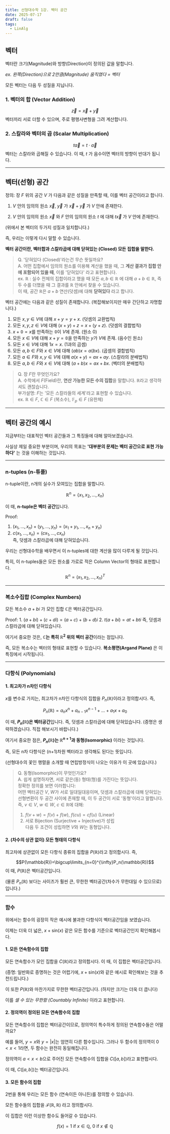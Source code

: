 ```yaml
---
title: 선형대수학 1강. 벡터 공간
date: 2025-07-17
draft: false
tags:
  - LinAlg
---
```


## 벡터

벡터란 크기(Magnitude)와 방향(Direction)이 정의된 값을 말합니다.

*ex. 왼쪽(Direction)으로 2만큼(Magnitude) 움직였다 = 벡터*

모든 벡터는 다음 두 성질을 지닙니다.



### 1. 벡터의 합 (Vector Addition)

$$\vec{z} = \vec{x} + \vec{y}$$
벡터끼리 서로 더할 수 있으며, 주로 평행사변형을 그려 계산합니다.

### 2. 스칼라와 벡터의 곱 (Scalar Multiplication)
$$t\vec{a}=t\cdot \vec{a}$$
벡터는 스칼라와 곱해질 수 있습니다. 이 때, $t$ 가 음수이면 벡터의 방향이 반대가 됩니다.

---


## 벡터(선형) 공간

정의: 장 $F$ 위의 공간 $V$ 가 다음과 같은 성질을 만족할 때, 이를 벡터 공간이라고 합니다.

1. $V$ 안의 임의의 원소 $\vec{x}$, $\vec{y}$ 가 $\vec{x} + \vec{y}$ 가 $V$ 안에 존재한다.

2. $V$ 안의 임의의 원소 $\vec{x}$ 와 $F$ 안의 임의의 원소 $t$ 에 대해 $t\vec{x}$ 가 $V$ 안에 존재한다.

(위에서 본 벡터의 두가지 성질과 일치합니다.)

즉, 우리는 이렇게 다시 말할 수 있습니다.

**벡터 공간이란, 벡터합과 스칼라곱에 대해 닫혀있는 (Closed) 모든 집합을 말한다.**

> Q. '닫혀있다 (Closed)'라는건 무슨 뜻일까요?  
> A. 어떤 집합에서 임의의 원소를 이용해 계산을 했을 때, 그 **계산 결과가 집합 안에 포함되어 있을 때**, 이를 '닫혀있다' 라고 표현합니다.  
> ex. $\mathbb{R}$ : 실수 전체의 집합이라고 했을 때 모든 $a, b \in \mathbb{R}$ 에 대해 $a+b \in \mathbb{R}$, 즉 두 수를 더했을 때 그 결과를 $\mathbb{R}$ 안에서 찾을 수 있습니다.  
> 이 때, 공간 $\mathbb{R}$은 $a+b$ 연산(덧셈)에 대해 __닫혀있다__ 라고 합니다.



벡터 공간에는 다음과 같은 성질이 존재합니다. (복잡해보이지만 매우 간단하고 자명합니다.)

1. 모든 $x, y \in V$에 대해 $x+y = y+x$. (덧셈의 교환법칙)  
2. 모든 $x, y, z \in V$에 대해 $(x+y)+z = x+(y+z)$. (덧셈의 결합법칙)  
3. $x+\mathbb{0}=x$를 만족하는 $\mathbb{0}$이 $V$에 존재. (원소 0)  
4. 모든 $x \in V$에 대해 $x+y = \mathbb{0}$을 만족하는 $y$가 $V$에 존재. (음수인 원소)  
5. 모든 $x\in V$에 대해 $1x=x$. (1과의 곱셈)  
6. 모든 $a, b \in F$와 $x \in V$에 대해 $(ab)x=a(bx)$. (곱셈의 결합법칙)  
7. 모든 $a \in F$와 $x, y\in V$에 대해 $a(x+y) = ax + ay$. (스칼라의 분배법칙)  
8. 모든 $a, b \in F$와 $x \in V$에 대해 $(a+b)x = ax + bx$. (벡터의 분배법칙)  

> Q. 장 $F$란 무엇인가요?  
> A. 수학에서 $F$(Field)란, **연산 가능한 모든 수의 집합**을 말합니다. $\mathbb{R}$라고 생각하셔도 괜찮습니다.  
> 	부가설명: $F$는 '모든 스칼라들의 세계'라고 표현할 수 있습니다.  
> 	ex. $\mathbb{R} \in F$, $\mathbb{C}\in F$ (복소수), $\mathbb{F}_{p}\in F$ (유한체)


---

## 벡터 공간의 예시

지금부터는 대표적인 벡터 공간들과 그 특징들에 대해 알아보겠습니다.

사실상 제일 중요한 부분이며, 우리의 목표는 
**'대부분의 문제는 벡터 공간으로 표현 가능하다'**
는 것을 이해하는 것입니다.

---


### n-tuples (n-튜플)

n-tuple이란, n개의 실수가 모여있는 집합을 말합니다.

$$\mathbb{R}^n = \{x_1,x_2, \dots,x_n\}$$

이 때, **n-tuple은 벡터 공간**입니다.

Proof: 
1. $(x_1, \dots, x_n) + (y_1, \dots, y_n) = (x_1+y_1, \dots , x_n+y_n)$  
2. $c(x_1, \dots, x_n) = (cx_1, \dots, cx_n)$  
	즉, 덧셈과 스칼라곱에 대해 닫혀있습니다.

우리는 선형대수학을 배우면서 이 n-tuples에 대한 계산을 많이 다루게 될 것입니다.

특히, 이 n-tuples들은 모든 원소를 가로로 적은 Column Vector의 형태로 표현합니다.
$$\mathbb{R}^n=(x_1, x_2, \dots,x_n)^T$$

---


### 복소수집합 (Complex Numbers)

모든 복소수 $a+bi$ 가 모인 집합 $\mathbb{C}$은 벡터공간입니다.

Proof: 
	1. $(a+bi) + (c+di) = (a+c) + (b+d)i$
	2. $t(a+bi) = at+bti$
	즉, 덧셈과 스칼라곱에 대해 닫혀있습니다.

여기서 중요한 것은, **$\mathbb{C}$는 특히 $\mathbb{R}^2$ 위의 벡터 공간**이라는 점입니다.

즉, 모든 복소수는 벡터의 형태로 표현할 수 있습니다. 
**복소평면(Argand Plane)** 은 이 특징에서 시작됩니다.


---

### 다항식 (Polynomials)




#### 1. 최고차가 n차인 다항식

$x$를 변수로 가지는, 최고차가 n차인 다항식의 집합을 $P_n(\mathbb{R})$이라고 정의합시다. 즉,

$$P_n({\mathbb{R}}) = a_nx^n+a_{n-1}x^{n-1}+\dots+a_1x+a_0$$

이 때, **$P_n(\mathbb{R})$은 벡터공간**입니다. 즉, 덧셈과 스칼라곱에 대해 닫혀있습니다.
(증명은 생략하겠습니다. 직접 해보시기 바랍니다.)

여기서 중요한 점은, **$P_n(\mathbb{R})$는 $\mathbb{R}^{n+1}$과 동형(Isomorphic)** 이라는 것입니다.

즉, 모든 n차 다항식은 (n+1)차원 벡터라고 생각해도 된다는 뜻입니다.

(선형대수의 꽃인 행렬을 소개할 때 연립방정식이 나오는 이유가 이 곳에 있습니다.)

> Q. 동형(Isomorphic)이 무엇인가요?   
> A. 쉽게 설명하자면, 서로 같은(동) 형태(형)를 가진다는 뜻입니다.   
> 정확한 정의를 보면 이러합니다:   
> 	어떤 벡터공간 $V$, $W$가 서로 일대일대응이며, 덧셈과 스칼라곱에 대해 닫혀있는 선형변환이 두 공간 사이에 존재할 때, 이 두 공간이 서로 '동형'이라고 말합니다.   
> 즉, $v \in V$, $w \in W$, $c\in \mathbb{R}$에 대해:   
> 	1. $f(v+w)=f(v)+f(w)$, $f(cu)=cf(u)$ (Linear)   
> 	2. 서로 Bijection (Surjective + Injective)가 성립     
> 다음 두 조건이 성립하면 $V$와 $W$는 동형입니다.      




#### 2. (차수의 상관 없이) 모든 형태의 다항식

최고차에 상관없이 모든 다항식 종류의 집합을 $P(\mathbb{R})$라고 정의합시다. 즉,

$$P(\mathbb{R})=\bigcup\limits_{n=0}^{\infty}P_n(\mathbb{R})$$
이 때, $P(\mathbb{R})$은 벡터공간입니다.

(물론 $P_n(\mathbb{R})$ 보다는 사이즈가 훨씬 큰, 무한한 벡터공간(차수가 무한대일 수 있으므로)입니다.)


---

### 함수

위에서는 함수의 굉장히 작은 예시에 불과한 다항식이 벡터공간임을 보였습니다.

이제는 더욱 더 넓은, $x+\text{sin}(x)$ 같은 모든 함수를 기준으로 벡터공간인지 확인해봅시다.




#### 1. 모든 연속함수의 집합

모든 연속함수가 모인 집합을 $C(\mathbb{R})$라고 정의합시다. 이 때, 이 집합은 벡터공간입니다.

(증명: 일반화로 증명하는 것은 어렵기에, $x+\text{sin}(x)$와 같은 예시로 확인해보는 것을 추천드립니다.)

이 또한 $P(\mathbb{R})$와 마찬가지로 무한한 벡터공간입니다. (하지만 크기는 더욱 더 큽니다)

이를 *셀 수 있는 무한함 (Countably Infinite)* 이라고 표현합니다.   




#### 2. 정의역이 정의된 모든 연속함수의 집합

모든 연속함수의 집합은 벡터공간이므로, 정의역이 특수하게 정의된 연속함수들은 어떨까요?

예를 들어, $y=x$와 $y=|x|$는 엄연히 다른 함수입니다. 그러나 두 함수의 정의역이 $0 \lt x \lt 1$라면, 두 함수는 완전히 동일해집니다.

정의역이 $a \lt x \lt b$으로 주어진 모든 연속함수의 집합을 $C([a, b])$라고 표현합시다.

이 때, $C([a, b])$는 벡터공간입니다.   




#### 3. 모든 함수의 집합

2번을 통해 우리는 모든 함수 (연속이든 아니든)를 정의할 수 있습니다.

모든 함수들의 집합을 $\mathcal{F}(\mathbb{R}, \mathbb{R})$ 라고 정의합시다.

이 집합은 이런 이상한 함수도 들어갈 수 있습니다.

$$f(x) = 1 \text{ if }x\in\mathbb{Q}\text{,    0 if }x\notin\mathbb{Q}$$


